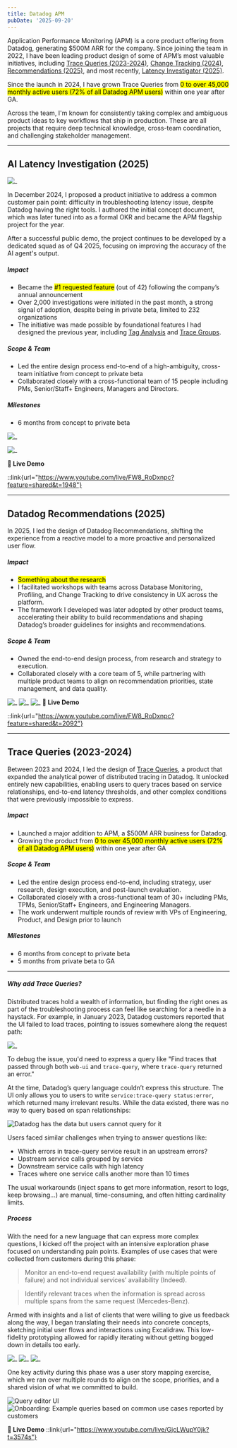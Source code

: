 ```yaml
---
title: Datadog APM
pubDate: '2025-09-20'
---
```


Application Performance Monitoring (APM) is a core product offering from Datadog, generating $500M ARR for the company. Since joining the team in 2022, I have been leading product design of some of APM’s most valuable initiatives, including [Trace Queries (2023-2024)](https://www.youtube.com/live/GjcLWupY0jk?t=3574s), [Change Tracking (2024)](https://www.youtube.com/live/ZMNXNH-kJAM?feature=shared&t=4840), [Recommendations (2025)](https://www.youtube.com/live/FW8_RoDxnpc?feature=shared&t=2092), and most recently, [Latency Investigator (2025)](https://www.youtube.com/live/FW8_RoDxnpc?feature=shared&t=1948). 

Since the launch in 2024, I have grown Trace Queries from <mark>0 to over 45,000 monthly active users (72% of all Datadog APM users)</mark> within one year after GA.

Across the team, I'm known for consistently taking complex and ambiguous product ideas to key workflows that ship in production. These are all projects that require deep technical knowledge, cross-team coordination, and challenging stakeholder management.  

---

## AI Latency Investigation (2025) 

![_](./_assets/tracequeries/investigator2.png)

In December 2024, I proposed a product initiative to address a common customer pain point: difficulty in troubleshooting latency issue, despite Datadog having the right tools. I authored the initial concept document, which was later tuned into as a formal OKR and became the APM flagship project for the year. 

After a successful public demo, the project continues to be developed by a dedicated squad as of Q4 2025, focusing on improving the accuracy of the AI agent's output. 

##### Impact
- Became the <mark>#1 requested feature</mark> (out of 42) following the company’s annual announcement
- Over 2,000 investigations were initiated in the past month, a strong signal of adoption, despite being in private beta, limited to 232 organizations
- The initiative was made possible by foundational features I had designed the previous year, including [Tag Analysis](https://www.datadoghq.com/blog/tag-analysis/) and [Trace Groups](https://docs.datadoghq.com/tracing/trace_explorer/query_syntax/#trace-groups).

##### Scope & Team
- Led the entire design process end-to-end of a high-ambiguity, cross-team initiative from concept to private beta
- Collaborated closely with a cross-functional team of 15 people including PMs, Senior/Staff+ Engineers, Managers and Directors.


##### Milestones
- 6 months from concept to private beta 

![_](./_assets/latency/latency2.png)

![_](./_assets/tracequeries/investigator3.png)

**🎥 Live Demo**

::link{url="https://www.youtube.com/live/FW8_RoDxnpc?feature=shared&t=1948"}

---

## Datadog Recommendations (2025)

In 2025, I led the design of Datadog Recommendations, shifting the experience from a reactive model to a more proactive and personalized user flow.

##### Impact 
- <mark>Something about the research</mark>
- I facilitated workshops with teams across Database Monitoring, Profiling, and Change Tracking to drive consistency in UX across the platform.
- The framework I developed was later adopted by other product teams, accelerating their ability to build recommendations and shaping Datadog’s broader guidelines for insights and recommendations.

##### Scope & Team
- Owned the end-to-end design process, from research and strategy to execution. 
- Collaborated closely with a core team of 5, while partnering with multiple product teams to align on recommendation priorities, state management, and data quality.

![_](./_assets/recc/1.png)
![_](./_assets/recc/2.png)
![_](./_assets/recc/3.png)
**🎥 Live Demo**

::link{url="https://www.youtube.com/live/FW8_RoDxnpc?feature=shared&t=2092"}

---

## Trace Queries (2023-2024)

Between 2023 and 2024, I led the design of [Trace Queries](https://www.datadoghq.com/blog/trace-queries/), a product that expanded the analytical power of distributed tracing in Datadog. It unlocked entirely new capabilities, enabling users to query traces based on service relationships, end-to-end latency thresholds, and other complex conditions that were previously impossible to express.

##### Impact
- Launched a major addition to APM, a $500M ARR business for Datadog.
- Growing the product from <mark>0 to over 45,000 monthly active users (72% of all Datadog APM users)</mark> within one year after GA 

##### Scope & Team 
- Led the entire design process end-to-end, including strategy, user research, design execution, and post-launch evaluation. 
- Collaborated closely with a cross-functional team of 30+ including PMs, TPMs, Senior/Staff+ Engineers, and Engineering Managers.
- The work underwent multiple rounds of review with VPs of Engineering, Product, and Design prior to launch

##### Milestones
- 6 months from concept to private beta
- 5 months from private beta to GA 

<!-- ::link{url="https://www.datadoghq.com/blog/trace-queries/"} -->

---

##### Why add Trace Queries?
Distributed traces hold a wealth of information, but finding the right ones as part of the troubleshooting process can feel like searching for a needle in a haystack. For example, in January 2023, Datadog customers reported that the UI failed to load traces, pointing to issues somewhere along the request path:

![_](./_assets/tracequeries/4.png)

To debug the issue, you'd need to express a query like "Find traces that passed through both `web-ui` and `trace-query`, where `trace-query` returned an error."

At the time, Datadog’s query language couldn’t express this structure. The UI only allows you to users to write `service:trace-query status:error`, which returned many irrelevant results. While the data existed, there was no way to query based on span relationships:

![Datadog has the data but users cannot query for it](./_assets/tracequeries/5.png)

Users faced similar challenges when trying to answer questions like:
- Which errors in trace-query service result in an upstream errors?
- Upstream service calls grouped by service
- Downstream service calls with high latency
- Traces where one service calls another more than 10 times

The usual workarounds (inject spans to get more information, resort to logs, keep browsing...) are manual, time-consuming, and often hitting cardinality limits.


##### Process
With the need for a new language that can express more complex questions, I kicked off the project with an intensive exploration phase focused on understanding pain points. Examples of use cases that were collected from customers during this phase:

> Monitor an end-to-end request availability (with multiple points of failure) and not individual services’ availability (Indeed).

> Identify relevant traces when the information is spread across
multiple spans from the same request (Mercedes-Benz).

Armed with insights and a list of clients that were willing to give us feedback along the way, I began translating their needs into concrete concepts, sketching initial user flows and interactions using Excalidraw. This low-fidelity prototyping allowed for rapidly iterating without getting bogged down in details too early.

![_](./_assets/tracequeries/10.png)
![_](./_assets/tracequeries/14.png)
![_](./_assets/tracequeries/9.png)

One key activity during this phase was a user story mapping exercise, which we ran over multiple rounds to align on the scope, priorities, and a shared vision of what we committed to build.

![Query editor UI](./_assets/tracequeries/3.png)
![Onboarding: Example queries based on common use cases reported by customers](./_assets/tracequeries/8.png)

**🎥 Live Demo**
::link{url="https://www.youtube.com/live/GjcLWupY0jk?t=3574s"}
